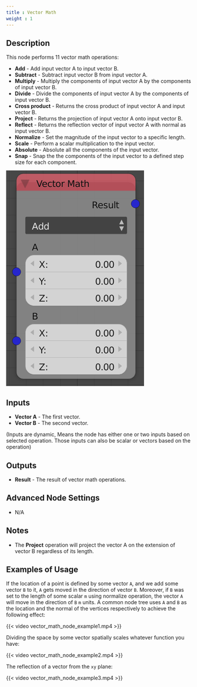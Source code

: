 ```yaml
---
title : Vector Math
weight : 1
---
```


## Description

This node performs 11 vector math operations:

  - **Add** - Add input vector A to input vector B.
  - **Subtract** - Subtract input vector B from input vector A.
  - **Multiply** - Multiply the components of input vector A by the
    components of input vector B.
  - **Divide** - Divide the components of input vector A by the
    components of input vector B.
  - **Cross product** - Returns the cross product of input vector A and
    input vector B.
  - **Project** - Returns the projection of input vector A onto input
    vector B.
  - **Reflect** - Returns the reflection vector of input vector A with
    normal as input vector B.
  - **Normalize** - Set the magnitude of the input vector to a specific
    length.
  - **Scale** - Perform a scalar multiplication to the input vector.
  - **Absolute** - Absolute all the components of the input vector.
  - **Snap** - Snap the the components of the input vector to a defined
    step size for each component.

![image](vector_math_node.png)

## Inputs

  - **Vector A** - The first vector.
  - **Vector B** - The second vector.

(Inputs are dynamic, Means the node has either one or two inputs based
on selected operation. Those inputs can also be scalar or vectors based
on the operation)

## Outputs

  - **Result** - The result of vector math operations.

## Advanced Node Settings

  - N/A

## Notes

  - The **Project** operation will project the vector A on the extension
    of vector B regardless of its length.

## Examples of Usage

If the location of a point is defined by some vector `A`, and we add
some vector `B` to it, `A` gets moved in the direction of vector `B`.
Moreover, if `B` was set to the length of some scalar `m` using
normalize operation, the vector `A` will move in the direction of `B`
`m` units. A common node tree uses `A` and `B` as the location and the
normal of the vertices respectively to achieve the following effect:

{{< video vector_math_node_example1.mp4 >}}

Dividing the space by some vector spatially scales whatever function you
have:

{{< video vector_math_node_example2.mp4 >}}

The reflection of a vector from the `xy` plane:

{{< video vector_math_node_example3.mp4 >}}

